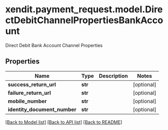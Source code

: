 # xendit.payment_request.model.DirectDebitChannelPropertiesBankAccount

Direct Debit Bank Account Channel Properties

## Properties
| Name | Type | Description | Notes |
| ------------ | ------------- | ------------- | ------------- |
| **success_return_url** | **str** |  | [optional]  |
| **failure_return_url** | **str** |  | [optional]  |
| **mobile_number** | **str** |  | [optional]  |
| **identity_document_number** | **str** |  | [optional]  |


[[Back to Model list]](../README.md#documentation-for-models) [[Back to API list]](../README.md#documentation-for-api-endpoints) [[Back to README]](../README.md)


